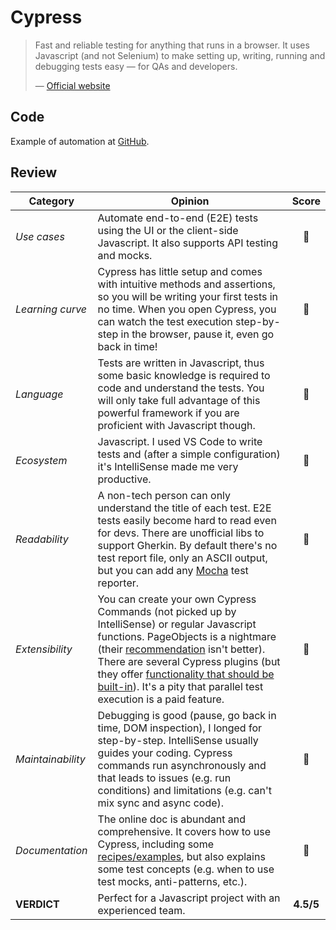 # Cypress

> Fast and reliable testing for anything that runs in a browser. It uses Javascript (and not Selenium) to make setting up, writing, running and debugging tests easy — for QAs and developers.
>
> — [Official website](https://www.cypress.io/how-it-works/)

## Code

Example of automation at [GitHub](https://github.com/dialex/start-testing/tree/master/code/framework/cypress).

## Review

| Category | Opinion | Score |
| -------- | ------- | :---: |
| _Use cases_        | Automate end-to-end (E2E) tests using the UI or the client-side Javascript. It also supports API testing and mocks. | 🥇 |
| _Learning curve_   | Cypress has little setup and comes with intuitive methods and assertions, so you will be writing your first tests in no time. When you open Cypress, you can watch the test execution step-by-step in the browser, pause it, even go back in time! | 🥇 |
| _Language_         | Tests are written in Javascript, thus some basic knowledge is required to code and understand the tests. You will only take full advantage of this powerful framework if you are proficient with Javascript though. | 🥈 |
| _Ecosystem_        | Javascript. I used VS Code to write tests and (after a simple configuration) it's IntelliSense made me very productive. | 🥇 |
| _Readability_      | A non-tech person can only understand the title of each test. E2E tests easily become hard to read even for devs. There are unofficial libs to support Gherkin. By default there's no test report file, only an ASCII output, but you can add any [Mocha](https://docs.cypress.io/guides/tooling/reporters.html#Custom-Reporters) test reporter. | 🥈 |
| _Extensibility_    | You can create your own Cypress Commands (not picked up by IntelliSense) or regular Javascript functions. PageObjects is a nightmare (their [recommendation](https://docs.cypress.io/faq/questions/using-cypress-faq.html#Can-I-use-the-Page-Object-pattern) isn't better). There are several Cypress plugins (but they offer [functionality that should be built-in](https://github.com/cypress-io/cypress/issues/1865#issuecomment-484897559)). It's a pity that parallel test execution is a paid feature. | 🥉 |
| _Maintainability_  | Debugging is good (pause, go back in time, DOM inspection), I longed for step-by-step. IntelliSense usually guides your coding. Cypress commands run asynchronously and that leads to issues (e.g. run conditions) and limitations (e.g. can't mix sync and async code). | 🥈 |
| _Documentation_    | The online doc is abundant and comprehensive. It covers how to use Cypress, including some [recipes/examples](https://github.com/cypress-io/cypress-example-recipes#application-actions), but also explains some test concepts (e.g. when to use test mocks, anti-patterns, etc.). | 🥇 |
| **VERDICT**        | Perfect for a Javascript project with an experienced team. | **4.5/5** |
